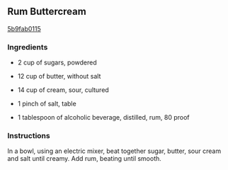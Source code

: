 ## Rum Buttercream

[5b9fab0115](http://www.food.com/recipe/rum-buttercream-485754)

### Ingredients

 - 2 cup of sugars, powdered

 - 12 cup of butter, without salt

 - 14 cup of cream, sour, cultured

 - 1 pinch of salt, table

 - 1 tablespoon of alcoholic beverage, distilled, rum, 80 proof

### Instructions

In a bowl, using an electric mixer, beat together sugar, butter, sour cream and salt until creamy. Add rum, beating until smooth.